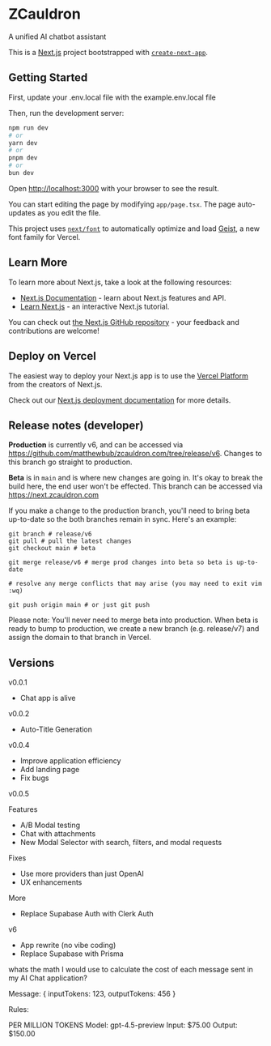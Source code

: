 # ZCauldron

A unified AI chatbot assistant

This is a [Next.js](https://nextjs.org) project bootstrapped with [`create-next-app`](https://nextjs.org/docs/app/api-reference/cli/create-next-app).

## Getting Started

First, update your .env.local file with the example.env.local file

Then, run the development server:

```bash
npm run dev
# or
yarn dev
# or
pnpm dev
# or
bun dev
```

Open [http://localhost:3000](http://localhost:3000) with your browser to see the result.

You can start editing the page by modifying `app/page.tsx`. The page auto-updates as you edit the file.

This project uses [`next/font`](https://nextjs.org/docs/app/building-your-application/optimizing/fonts) to automatically optimize and load [Geist](https://vercel.com/font), a new font family for Vercel.

## Learn More

To learn more about Next.js, take a look at the following resources:

- [Next.js Documentation](https://nextjs.org/docs) - learn about Next.js features and API.
- [Learn Next.js](https://nextjs.org/learn) - an interactive Next.js tutorial.

You can check out [the Next.js GitHub repository](https://github.com/vercel/next.js) - your feedback and contributions are welcome!

## Deploy on Vercel

The easiest way to deploy your Next.js app is to use the [Vercel Platform](https://vercel.com/new?utm_medium=default-template&filter=next.js&utm_source=create-next-app&utm_campaign=create-next-app-readme) from the creators of Next.js.

Check out our [Next.js deployment documentation](https://nextjs.org/docs/app/building-your-application/deploying) for more details.

## Release notes (developer)

**Production** is currently v6, and can be accessed via https://github.com/matthewbub/zcauldron.com/tree/release/v6. Changes to this branch go straight to production.

**Beta** is in `main` and is where new changes are going in. It's okay to break the build here, the end user won't be effected. This branch can be accessed via https://next.zcauldron.com

If you make a change to the production branch, you'll need to bring beta up-to-date so the both branches remain in sync. Here's an example:

```shell
git branch # release/v6
git pull # pull the latest changes
git checkout main # beta

git merge release/v6 # merge prod changes into beta so beta is up-to-date

# resolve any merge conflicts that may arise (you may need to exit vim :wq)

git push origin main # or just git push
```

Please note: You'll never need to merge beta into production. When beta is ready to bump to production, we create a new branch (e.g. release/v7) and assign the domain to that branch in Vercel.

## Versions

v0.0.1

- Chat app is alive

v0.0.2

- Auto-Title Generation

v0.0.4

- Improve application efficiency
- Add landing page
- Fix bugs

v0.0.5

Features

- A/B Modal testing
- Chat with attachments
- New Modal Selector with search, filters, and modal requests

Fixes

- Use more providers than just OpenAI
- UX enhancements

More

- Replace Supabase Auth with Clerk Auth

v6

- App rewrite (no vibe coding)
- Replace Supabase with Prisma

whats the math I would use to calculate the cost of each message sent in my AI Chat application?

Message: { inputTokens: 123, outputTokens: 456 }

Rules:

PER MILLION TOKENS
Model: gpt-4.5-preview
Input: $75.00
Output: $150.00
